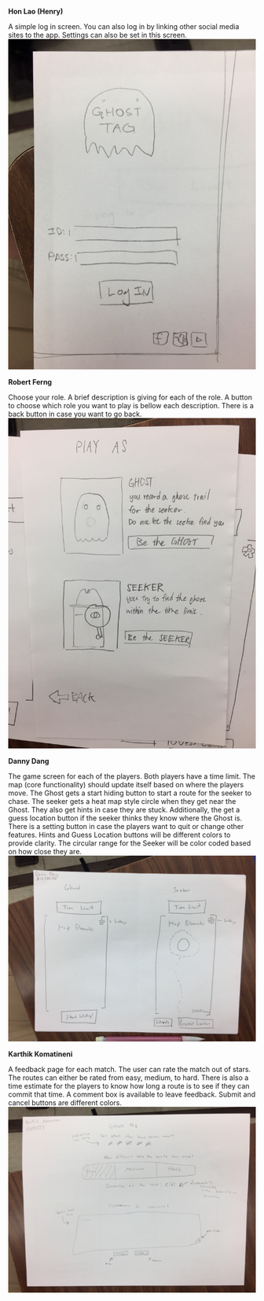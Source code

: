 **Hon Lao (Henry)**

A simple log in screen. You can also log in by linking other social media sites to the app. Settings can also be set in this screen.
![Log In Screen](/images/pp2/IMG_2252.JPG)



**Robert Ferng**

Choose your role. A brief description is giving for each of the role. A button to choose which role you want to play is bellow each description. There is a back button in case you want to go back.
![Chose Your Role](/images/pp2/IMG_2251.JPG)



**Danny Dang**

The game screen for each of the players. Both players have a time limit. The map (core functionality) should update itself based on where the players move. The Ghost gets a start hiding button to start a route for the seeker to chase. The seeker gets a heat map style circle when they get near the Ghost. They also get hints in case they are stuck. Additionally, the get a guess location button if the seeker thinks they know where the Ghost is. There is a setting button in case the players want to quit or change other features. Hints and Guess Location buttons will be different colors to provide clarity. The circular range for the Seeker will be color coded based on how close they are. 
![Start Screen and Settings](/images/pp2/IMG_2250.JPG)


**Karthik Komatineni**

A feedback page for each match. The user can rate the match out of stars. The routes can either be rated from easy, medium, to hard. There is also a time estimate for the players to know how long a route is to see if they can commit that time. A comment box is available to leave feedback. Submit and cancel buttons are different colors. 
![Game Screen(Movement)](/images/pp2/IMG_2249.JPG)


